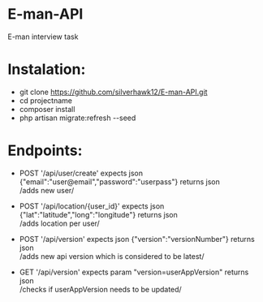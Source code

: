 # E-man-API
E-man interview task 

# Instalation:

* git clone https://github.com/silverhawk12/E-man-API.git
* cd projectname
* composer install
* php artisan migrate:refresh --seed

# Endpoints:

* POST '/api/user/create' expects json {"email":"user@email","password":"userpass"} returns json<br>
    /adds new user/
* POST '/api/location/{user_id}' expects json {"lat":"latitude","long":"longitude"} returns json<br>
    /adds location per user/

* POST '/api/version' expects json {"version":"versionNumber"} returns json<br>
    /adds new api version which is considered to be latest/

* GET '/api/version' expects param "version=userAppVersion" returns json<br>
    /checks if userAppVersion needs to be updated/
